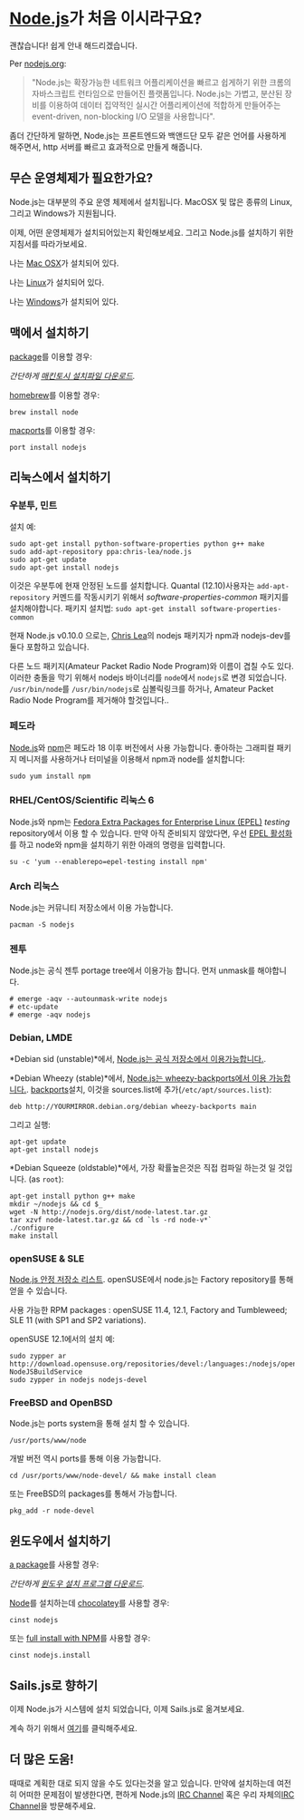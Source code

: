 # [Node.js](https://soundcloud.com/marak/marak-the-node-js-rap)가 처음 이시라구요?
괜찮습니다! 쉽게 안내 해드리겠습니다.


Per [nodejs.org](http://nodejs.org):
> "Node.js는 확장가능한 네트워크 어플리케이션을 빠르고 쉽게하기 위한 크롬의 자바스크립트 런타임으로 만들어진 플랫폼입니다. Node.js는 가볍고, 분산된 장비를 이용하여 데이터 집약적인 실시간 어플리케이션에 적합하게 만들어주는 event-driven, non-blocking I/O 모델을 사용합니다".

좀더 간단하게 말하면, Node.js는 프론트엔드와 백앤드단 모두 같은 언어를 사용하게 해주면서, http 서버를 빠르고 효과적으로 만들게 해줍니다.

## 무슨 운영체제가 필요한가요?

Node.js는 대부분의 주요 운영 체제에서 설치됩니다. MacOSX 및 많은 종류의 Linux, 그리고 Windows가 지원됩니다.

이제, 어떤 운영체제가 설치되어있는지 확인해보세요. 그리고 Node.js를 설치하기 위한 지침서를 따라가보세요.

나는 [Mac OSX](#/getStarted?q=--install-on-osx-)가 설치되어 있다.

나는 [Linux](#/getStarted?q=--install-on-linux-)가 설치되어 있다.

나는 [Windows](#/getStarted?q=--install-on-windows-)가 설치되어 있다.

<h2>
<a id="install-on-osx" name="/getStarted?q=--install-on-osx-" class="anchor" href="#/getStarted?q=--install-on-osx-"><span class="mini-icon mini-icon-link"></span></a>
맥에서 설치하기
</h2>

[package](http://nodejs.org/#download)를 이용할 경우:

_간단하게 [매킨토시 설치파일 다운로드](http://nodejs.org/#download)._

[homebrew](https://github.com/mxcl/homebrew)를 이용할 경우:

    brew install node

[macports](http://www.macports.org/)를 이용할 경우:

    port install nodejs  

<h2>
<a id="install-on-linux" name="/getStarted?q=--install-on-linux-" class="anchor" href="#/getStarted?--install-on-linux-"><span class="mini-icon mini-icon-link"></span></a>
리눅스에서 설치하기
</h2>

### 우분투, 민트

설치 예:

    sudo apt-get install python-software-properties python g++ make
    sudo add-apt-repository ppa:chris-lea/node.js
    sudo apt-get update
    sudo apt-get install nodejs

이것은 우분투에 현재 안정된 노드를 설치합니다. Quantal (12.10)사용자는 `add-apt-repository` 커멘드를 작동시키기 위해서 *software-properties-common* 패키지를 설치해야합니다. 패키지 설치법: `sudo apt-get install software-properties-common`

현재 Node.js v0.10.0 으로는, [Chris Lea](https://chrislea.com/2013/03/15/upgrading-from-node-js-0-8-x-to-0-10-0-from-my-ppa/)의 nodejs 패키지가 npm과 nodejs-dev를 둘다 포함하고 있습니다.

다른 노드 패키지(Amateur Packet Radio Node Program)와 이름이 겹칠 수도 있다. 이러한 충돌을 막기 위해서 nodejs 바이너리를 `node`에서 `nodejs`로 변경 되었습니다. `/usr/bin/node`를 `/usr/bin/nodejs`로 심볼릭링크를 하거나, Amateur Packet Radio Node Program를 제거해야 할것입니다..

### 페도라

[Node.js](https://apps.fedoraproject.org/packages/nodejs)와 [npm](https://apps.fedoraproject.org/packages/npm)은 페도라 18 이후 버전에서 사용 가능합니다. 좋아하는 그래피컬 패키지 메니저를 사용하거나 터미널을 이용해서 npm과 node를 설치합니다:

    sudo yum install npm

### RHEL/CentOS/Scientific 리눅스 6

Node.js와 npm는 [Fedora Extra Packages for Enterprise Linux (EPEL)](https://fedoraproject.org/wiki/EPEL) _testing_ repository에서 이용 할 수 있습니다. 만약 아직 준비되지 않았다면, 우선 [EPEL 활성화](https://fedoraproject.org/wiki/EPEL#How_can_I_use_these_extra_packages.3F)를 하고 node와 npm을 설치하기 위한 아래의 명령을 입력합니다.

    su -c 'yum --enablerepo=epel-testing install npm'

### Arch 리눅스
Node.js는 커뮤니티 저장소에서 이용 가능합니다.

    pacman -S nodejs

### 젠투
Node.js는 공식 젠투 portage tree에서 이용가능 합니다. 먼저 unmask를 해야합니다.

    # emerge -aqv --autounmask-write nodejs 
    # etc-update
    # emerge -aqv nodejs

### Debian, LMDE

*Debian sid (unstable)*에서, [Node.js는 공식 저장소에서 이용가능합니다.](http://packages.debian.org/search?searchon=names&keywords=nodejs).

*Debian Wheezy (stable)*에서, [Node.js는 wheezy-backports에서 이용 가능합니다.](http://packages.debian.org/wheezy-backports/nodejs). [backports](http://backports.debian.org/Instructions/)설치, 이것을 sources.list에 추가(`/etc/apt/sources.list`):

    deb http://YOURMIRROR.debian.org/debian wheezy-backports main
    
그리고 실행:

    apt-get update
    apt-get install nodejs

*Debian Squeeze (oldstable)*에서, 가장 확률높은것은 직접 컴파일 하는것 일 것입니다. (as `root`):

    apt-get install python g++ make
    mkdir ~/nodejs && cd $_
    wget -N http://nodejs.org/dist/node-latest.tar.gz
    tar xzvf node-latest.tar.gz && cd `ls -rd node-v*`
    ./configure
    make install

### openSUSE & SLE
[Node.js 안정 저장소 리스트](https://build.opensuse.org/package/show?package=nodejs&project=devel%3Alanguages%3Anodejs). openSUSE에서 node.js는 Factory repository를 통해 얻을 수 있습니다.

사용 가능한 RPM packages : openSUSE 11.4, 12.1, Factory and Tumbleweed; SLE 11 (with SP1 and SP2 variations).

openSUSE 12.1에서의 설치 예:

    sudo zypper ar http://download.opensuse.org/repositories/devel:/languages:/nodejs/openSUSE_12.1/ NodeJSBuildService 
    sudo zypper in nodejs nodejs-devel

### FreeBSD and OpenBSD
Node.js는 ports system을 통해 설치 할 수 있습니다.

    /usr/ports/www/node

개발 버전 역시 ports를 통해 이용 가능합니다.

    cd /usr/ports/www/node-devel/ && make install clean

또는 FreeBSD의 packages를 통해서 가능합니다.

    pkg_add -r node-devel

<h2>
<a id="install-on-windows" name="/getStarted?q=--install-on-windows-" class="anchor" href="#/getStarted?q=--install-on-windows-"><span class="mini-icon mini-icon-link"></span></a>
윈도우에서 설치하기
</h2>

[a package](http://nodejs.org/#download)를 사용할 경우:

_간단하게 [윈도우 설치 프로그램 다운로드](http://nodejs.org/#download)._

[Node](http://chocolatey.org/packages/nodejs)를 설치하는데 [chocolatey](http://chocolatey.org)를 사용할 경우:  

    cinst nodejs  

또는 [full install with NPM](http://chocolatey.org/packages/nodejs.install)를 사용할 경우:  

    cinst nodejs.install


## Sails.js로 향하기
이제 Node.js가 시스템에 설치 되었습니다, 이제 Sails.js로 옮겨보세요.

계속 하기 위해서 [여기](https://github.com/balderdashy/sails-wiki/blob/0.9/getting-started.md)를 클릭해주세요.

## 더 많은 도움!
때때로 계획한 대로 되지 않을 수도 있다는것을 알고 있습니다. 만약에 설치하는데 여전히 어떠한 문제점이 발생한다면, 편하게 Node.js의 [IRC Channel](irc://irc.freenode.net/node.js) 혹은 우리 자체의[IRC Channel](irc://irc.freenode.net/sailsjs)을 방문해주세요. 


<docmeta name="uniqueID" value="NewToNode748472">
<docmeta name="displayName" value="New To Node">
